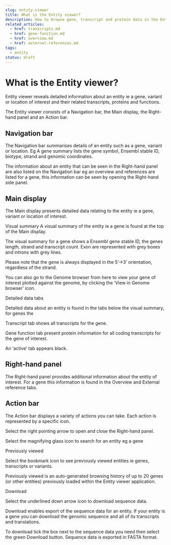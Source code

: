 ```yaml
---
slug: entity-viewer
title: What is the Entity viewer?
description: How to browse gene, transcript and protein data in the Entity viewer
related_articles:
  - href: transcripts.md
  - href: gene-function.md
  - href: overview.md
  - href: external-references.md
tags:
  - entity
status: draft
---
```


# What is the Entity viewer?

Entity viewer reveals detailed information about an entity ie a gene, variant or location of interest and their related transcripts, proteins and functions.

The Entity viewer consists of a Navigation bar, the Main display, the Right-hand panel and an Action bar.

## Navigation bar

The Navigation bar summarises details of an entity such as a gene, variant or location. Eg A gene summary lists the gene symbol, Ensembl stable ID, biotype, strand and genomic coordinates. 

The information about an entity that can be seen in the Right-hand panel are also listed on the Navigation bar eg an overview and references are listed for a gene, this information can be seen by opening the Right-hand side panel.  

## Main display

The Main display presents detailed data relating to the entity ie a gene, variant or location of interest. 

Visual summary
A visual summary of the entity ie a gene is found at the top of the Main display. 

The visual summary for a gene shows a Ensembl gene stable ID, the genes length, strand and transcript count. Exon are represented with grey boxes and introns with grey lines.

Please note that the gene is always displayed in the 5’->3’ orientation, regardless of the strand. 

You can also go to the Genome browser from here to view your gene of interest plotted against the genome, by clicking the ‘View in Genome browser’ icon.

Detailed data tabs

Detailed data about an entity is found in the tabs below the visual summary, for genes the

Transcript tab shows all transcripts for the gene. 

Gene function tab present protein information for all coding transcripts for the gene of interest.  

An ‘active’ tab appears black.


## Right-hand panel
 
The Right-hand panel provides additional information about the entity of interest. For a gene this information is found in the Overview and External reference tabs.
 

## Action bar

The Action bar displays a variety of actions you can take. Each action is represented by a specific icon.

Select the right pointing arrow to open and close the Right-hand panel.

Select the magnifying glass icon to search for an entity eg a gene 

Previously viewed

Select the bookmark icon to see previously viewed entities ie genes, transcripts or variants.

Previously viewed is an auto-generated browsing history of up to 20 genes (or other entities) previously loaded within the Entity viewer application.
 
Download

Select the underlined down arrow icon to download sequence data.

Download enables export of the sequence data for an entity. If your entity is a gene you can download the genomic sequence and all of its transcripts and translations.

To download tick the box next to the sequence data you need then select the green Download button. Sequence data is exported in FASTA format.
